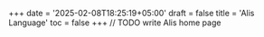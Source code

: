 +++
date = '2025-02-08T18:25:19+05:00'
draft = false
title = 'Alis Language'
toc = false
+++
// TODO write Alis home page
